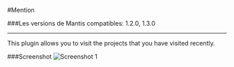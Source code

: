 #Mention

###Les versions de Mantis compatibles: 1.2.0, 1.3.0
***
This plugin allows you to visit the projects that you have visited recently.

###Screenshot
![Screenshot 1](https://raw.github.com/KtuluWU/Mantis-Plugins/master/RecentPeoject/screenshot-1.png)
